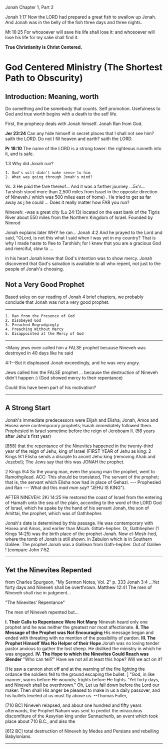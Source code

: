 Jonah Chapter 1, Part 2

Jonah 1:17 Now the LORD had prepared a great fish to swallow up Jonah. And Jonah was in the belly of the fish three days and three nights.

Mt 16:25 For whosoever will save his life shall lose it: and whosoever will lose his life for my sake shall find it.

**True Christianity is Christ Centered.**

# God Centered Ministry (The Shortest Path to Obscurity)

## Introduction: Meaning, worth

Do something and be somebody that counts. Self promotion. Usefulness to God and true worth begins with a death to the self life.

First, the prophecy deals with Jonah himself. Jonah Ran from God.

**Jer 23:24** Can any hide himself in secret places that I shall not see him? saith the LORD. Do not I fill heaven and earth? saith the LORD.

**Pr 18:10** The name of the LORD is a strong tower: the righteous runneth into it, and is safe.

1:3 Why did Jonah run?

	1. God's will didn't make sense to him
	2. What was going through Jonah's mind?

Vs. 3 He paid the fare thereof&hellip;
And it was a farther journey &hellip;5x's&hellip;
Tarshish stood more than 2,500 miles from Israel in the opposite direction of Nineveh.( which was 500 miles east of home) . He tried to get as far away as j he could &hellip; Does it really matter how FAR you run?

Nineveh: -was a great city (Lu 24:13) located on the east bank of the Tigris River about 550 miles from the Northern Kingdom of Israel. Founded by Nimrod

Jonah explains later WHY he ran&hellip;
Jonah 4:2 And he prayed to the Lord and said, &quot;OLord, is not this what I said when I was yet in my country? That is why I made haste to flee to Tarshish; for I knew that you are a gracious God and merciful, slow to &hellip;

in his heart Jonah knew that God&apos;s intention was to show mercy. Jonah discovered that God&apos;s salvation is available to all who repent, not just to the people of Jonah&apos;s choosing.


## Not a Very Good Prophet

Based soley on our reading of Jonah 4 brief chapters, we probably conclude that Jonah was not a very good prophet.

-------------
	1. Ran from the Presence of God
	2. Disobeyed God
	3. Preached Begrudgingly
	4. Preaching Without Mercy
	5. Disappointed at the Mercy of God
---------------------

<Many jews even called him a FALSE prophet because Nineveh was destroyed in 40 days like he said

4:1--But it displeased Jonah exceedingly, and he was very angry.

Jews called him the FALSE prophet &hellip; because the destruction of Nineveh didn't happen :) (God showed mercy to their repentance)

Could this have been part of his motivation?

---------------------------

## A Strong Start 

Jonah&apos;s immediate predecessors were Elijah and Elisha; Jonah, Amos and Hosea were contemporary prophets; Isaiah immediately followed them. Prophesied in Israel sometime before the reign of Jeroboam II. (58 years after Jehu's first year)

[858] that the repentance of the Ninevites happened in the twenty-third year of the reign of Jehu, king of Israel 
(FIRST YEAR of Jehu as king: 2 Kings 9:1 Elisha sends a disciple to anoint Jehu king (removing Ahab and Jezebel); The Jews say that this was JONAH the prophet. 

2 Kings 9:4 So the young man, even the young man the prophet, went to Ramothgilead.
ACC: This should be translated, The servant of the prophet; that is, the servant which Elisha now had in place of Gehazi. --- Prophesied and Ran --- What did this *mad man say*? "JEHU IS KING"). 
 
AFTER NINEVEH: 2Ki 14:25 He restored the coast of Israel from the entering of Hamath unto the sea of the plain, according to the word of the LORD God of Israel, which he spake by the hand of his servant Jonah, the son of Amittai, the prophet, which was of Gathhepher.

Jonah's date is determined by this passage. He was contemporary with Hosea and Amos, and earlier than Micah.
Gittah-hepher. Or, Gathhepher (1 Kings 14:25) was the birth place of the prophet Jonah. Now el-Mesh-hed, where the tomb of Jonah is still shown. in Zebulon which is in Southern Galilee. The prophet Jonah was a Galilean from Gath-hepher. Out of Galilee ! (compare John 7:52

---------------------------

## Yet the Ninevites Repented

from Charles Spurgeon, "My Sermon Notes, Vol. 2" p. 333
Jonah 3:4 &hellip;Yet forty days and Nineveh shall be overthrown.
Matthew 12:41 The men of Nineveh shall rise in judgment&hellip;

"The Ninevites' Repentance"

The men of Nineveh repented but&hellip;

**I. Their Calls to Repentance Were Not Many**
 Ninevah heard only one prophet and he was neither the greatest nor most affectionate.
**II. The Message of the Prophet was Not Encouraging**
 His message began and ended with threating with no mention of the possibility of pardon.
**III. The Prophet Himself Was No Helper of their Hope**
 Jonah was no loving tender pastor anxious to gather the lost sheep. He disliked the ministry in which he was engaged.
**IV. The Hope to which the Ninevites Could Reach was Slender**
 "Who can tell?" Have we not all at least this hope? Will we act on it?

[He saw a cannon shot off and at the warning of the fire lighting the ordance the soldiers fell to the ground escaping the bullet. ] "God, in like manner, warns before He wounds; frights before He fights. 'Yet forty days, and Nineveh shall be overthrown." Oh, Let us fall down before the Lord our maker. Then shall His anger be pleased to make in us a daily passover, and his bullets leveled at us must fly above us. --Thomas Fuller, 

[710 BC] Nineveh relapsed, and about one hundred and fifty years afterwards, the Prophet Nahum was sent to predict the miraculous discomfiture of the Assyrian king under Sennacherib, an event which took place about 710 B.C., and also the 

[612 BC] total destruction of Nineveh by Medes and Persians and rebelling Babylonians.

------------------------

